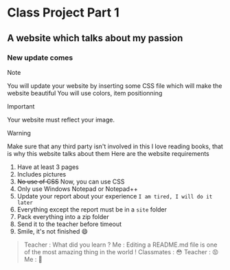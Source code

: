 # Class Project Part 1
## A website which talks about my passion
### New update comes
> [!NOTE]
> You will update your website by inserting some CSS file which will make the website beautiful
> You will use colors, item positionning

> [!IMPORTANT]
> Your website must reflect your image.

> [!WARNING]
> Make sure that any third party isn't involved in this
I love reading books, that is why this website talks about them
Here are the website requirements
1. Have at least 3 pages
2. Includes pictures
3. ~~No use of CSS~~ Now, you can use CSS
4. Only use Windows Notepad or Notepad++
5. Update your report about your experience `I am tired, I will do it later`
6. Everything except the report must be in a `site` folder
6. Pack everything into a zip folder
7. Send it to the teacher before timeout
8. Smile, it's not finished :smile:
> Teacher : What did you learn ?
> Me : Editing a README.md file is one of the most amazing thing in the world !
> Classmates : :flushed:
> Teacher : :rage:
> Me : :running:
